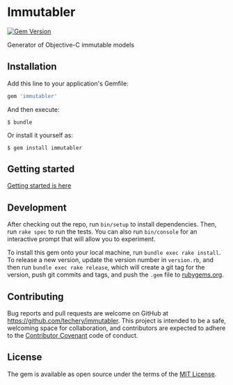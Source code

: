 Immutabler
=========
[![Gem Version](https://badge.fury.io/rb/immutabler.svg)](http://badge.fury.io/rb/immutabler)

Generator of Objective-C immutable models

## Installation

Add this line to your application's Gemfile:

```ruby
gem 'immutabler'
```

And then execute:

    $ bundle

Or install it yourself as:

    $ gem install immutabler

## Getting started

[Getting started is here](https://github.com/techery/immutabler/blob/master/GETTING_STARTED.md)

## Development

After checking out the repo, run `bin/setup` to install dependencies. Then, run `rake spec` to run the tests. You can also run `bin/console` for an interactive prompt that will allow you to experiment.

To install this gem onto your local machine, run `bundle exec rake install`. To release a new version, update the version number in `version.rb`, and then run `bundle exec rake release`, which will create a git tag for the version, push git commits and tags, and push the `.gem` file to [rubygems.org](https://rubygems.org).

## Contributing

Bug reports and pull requests are welcome on GitHub at https://github.com/techery/immutabler. This project is intended to be a safe, welcoming space for collaboration, and contributors are expected to adhere to the [Contributor Covenant](contributor-covenant.org) code of conduct.


## License

The gem is available as open source under the terms of the [MIT License](http://opensource.org/licenses/MIT).

